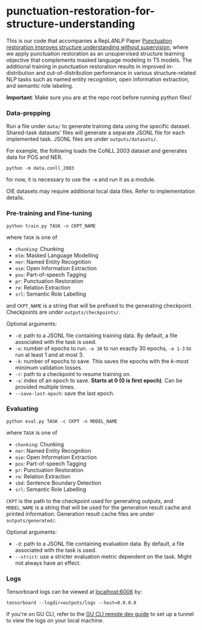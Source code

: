 # punctuation-restoration-for-structure-understanding

This is our code that accompanies a RepL4NLP Paper 
[Punctuation restoration improves structure understanding without supervision](https://aclanthology.org/2025.repl4nlp-1.10/), 
where we apply punctuation restoration as an unsupervised structure learning objective 
that complements masked language modeling in T5 models. 
The additional training in punctuation restoration results in
improved in-distribution and out-of-distribution performance in various structure-related NLP tasks
such as named entity recognition, open information extraction, and semantic role labeling.

**Important**: Make sure you are at the repo root before running python files!

### Data-prepping

Run a file under `data/` to generate training data using the specific dataset. 
Shared-task datasets' files will generate a separate JSONL file for each implemented task. 
JSONL files are under `outputs/datasets/`. 

For example, the following loads the CoNLL 2003 dataset and generates data for POS and NER. 

```commandline
python -m data.conll_2003
```

for now, it is necessary to use the `-m` and run it as a module. 

OIE datasets may require additional local data files. Refer to implementation details. 

### Pre-training and Fine-tuning

```commandline
python train.py TASK -n CKPT_NAME
```

where `TASK` is one of

- `chunking`: Chunking
- `mlm`: Masked Language Modelling
- `ner`: Named Entity Recognition
- `oie`: Open Information Extraction
- `pos`: Part-of-speech Tagging
- `pr`: Punctuation Restoration
- `re`: Relation Extraction
- `srl`: Semantic Role Labelling

and `CKPT_NAME` is a string that will be prefixed to the generating checkpoint. 
Checkpoints are under `outputs/checkpoints/`. 

Optional arguments: 

- `-d`: path to a JSONL file containing training data. By default, a file associated with the task is used. 
- `-e`: number of epochs to run. `-e 30` to run exactly 30 epochs, `-e 1-3` to run at least 1 and at most 3.
- `-k`: number of epochs to save. This saves the epochs with the $k$-most minimum validation losses. 
- `-r`: path to a checkpoint to resume training on.
- `-s`: index of an epoch to save. **Starts at 0 (0 is first epoch)**. Can be provided multiple times.
- `--save-last-epoch`: save the last epoch. 

### Evaluating

```commandline
python eval.py TASK -c CKPT -n MODEL_NAME
```

where `TASK` is one of

- `chunking`: Chunking
- `ner`: Named Entity Recognition
- `oie`: Open Information Extraction
- `pos`: Part-of-speech Tagging
- `pr`: Punctuation Restoration
- `re`: Relation Extraction
- `sbd`: Sentence Boundary Detection
- `srl`: Semantic Role Labelling

`CKPT` is the path to the checkpoint used for generating outputs, and `MODEL_NAME` is a string that will be used for the generation result cache and printed information. 
Generation result cache files are under `outputs/generated/`. 

Optional arguments: 

- `-d`: path to a JSONL file containing evaluation data. By default, a file associated with the task is used. 
- `--strict`: use a stricter evaluation metric dependent on the task. Might not always have an effect. 

### Logs

Tensorboard logs can be viewed at [localhost:6006](localhost:6006) by:
```commandline
tensorboard --logdir=outputs/logs --host=0.0.0.0
```

If you're on GU CLI, refer to the [GU CLI remote dev guide](https://github.com/Aatlantise/gu-cli-remote-dev)
to set up a tunnel to view the logs on your local machine.



